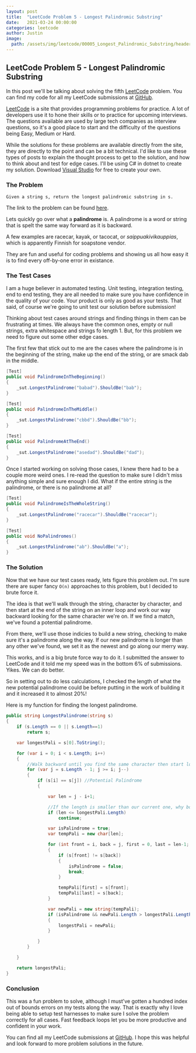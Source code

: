 ```yaml
---
layout: post
title:  "LeetCode Problem 5 - Longest Palindromic Substring"
date:   2021-03-24 00:00:00
categories: leetcode
author: Justin
image: 
  path: /assets/img/leetcode/00005_Longest_Palindromic_Substring/header.png
---
```


## LeetCode Problem 5 - Longest Palindromic Substring

In this post we'll be talking about solving the fifth [LeetCode](https://leetcode.com/problems/median-of-two-sorted-arrays/) problem. You can find my code for all my LeetCode submissions at [GitHub](https://github.com/jbasinger/LeetCode).

[LeetCode](https://leetcode.com/) is a site that provides programming problems for practice. A lot of developers use it to hone their skills or to practice for upcoming interviews.
The questions available are used by large tech companies as interview questions, so it's a good place to start and the difficulty of the questions being Easy, Medium or Hard.

While the solutions for these problems are available directly from the site, they are directly to the point and can be a bit technical. I'd like to use these types of posts
to explain the thought process to get to the solution, and how to think about and test for edge cases. I'll be using C# in dotnet to create my solution.
Download [Visual Studio](https://visualstudio.microsoft.com/vs/community/) for free to create your own.

### The Problem

```
Given a string s, return the longest palindromic substring in s.
```

The link to the problem can be found [here](https://leetcode.com/problems/longest-palindromic-substring/).

Lets quickly go over what a __palindrome__ is. A palindrome is a word or string that is spelt the same way forward as it is backward.

A few examples are racecar, kayak, or tacocat, or _saippuakivikauppias_, which is apparently Finnish for soapstone vendor.

They are fun and useful for coding problems and showing us all how easy it is to find every off-by-one error in existance.

### The Test Cases

I am a huge believer in automated testing. Unit testing, integration testing, end to end testing, they are all needed to make sure you have confidence in
the quality of your code. Your product is only as good as your tests. That said, of course we're going to unit test our solution before submission!

Thinking about test cases around strings and finding things in them can be frustrating at times. We always have the common ones, empty or null strings, 
extra whitespace and strings fo length 1. But, for this problem we need to figure out some other edge cases.

The first few that stick out to me are the cases where the palindrome is in the beginning of the string, make up the end of the string, or are smack dab in
the middle.

```csharp
[Test]
public void PalindromeInTheBeginning()
{
    _sut.LongestPalindrome("babad").ShouldBe("bab");
}

[Test]
public void PalindromeInTheMiddle()
{
    _sut.LongestPalindrome("cbbd").ShouldBe("bb");
}

[Test]
public void PalindromeAtTheEnd()
{
    _sut.LongestPalindrome("asedad").ShouldBe("dad");
}
```

Once I started working on solving those cases, I knew there had to be a couple more weird ones. I re-read the question to make sure I didn't miss anything simple
and sure enough I did. What if the entire string is the palindrome, or there is no palindrome at all? 

```csharp
[Test]
public void PalindromeIsTheWholeString()
{
    _sut.LongestPalindrome("racecar").ShouldBe("racecar");
}

[Test]
public void NoPalindromes()
{
    _sut.LongestPalindrome("ab").ShouldBe("a");
}
```

### The Solution

Now that we have our test cases ready, lets figure this problem out. I'm sure there are super fancy `O(n)` approaches to this problem, but I decided to brute force it.

The idea is that we'll walk through the string, character by character, and then start at the end of the string on an inner loop and work our way backward looking for the
same character we're on. If we find a match, we've found a potential palindrome.

From there, we'll use those indicies to build a new string, checking to make sure it's a palindrome along the way. If our new palindrome is longer than any other we've found,
we set it as the newest and go along our merry way.

This works, and is a big brute force way to do it. I submitted the answer to LeetCode and it told me my speed was in the bottom 6% of submissions. Yikes. We can do better.

So in setting out to do less calculations, I checked the length of what the new potential palindrome could be before putting in the work of building it and it increased it to 
almost 20%!

Here is my function for finding the longest palindrome.

```csharp
public string LongestPalindrome(string s)
{
    if (s.Length == 0 || s.Length==1)
        return s;

    var longestPali = s[0].ToString();

    for (var i = 0; i < s.Length; i++)
    {
        //Walk backward until you find the same character then start looking for a palindrome
        for (var j = s.Length - 1; j >= i; j--)
        {
            if (s[i] == s[j]) //Potential Palindrome
            {

                var len = j - i+1;

                //If the length is smaller than our current one, why bother!
                if (len <= longestPali.Length)
                    continue;

                var isPalindrome = true;
                var tempPali = new char[len];

                for (int front = i, back = j, first = 0, last = len-1; front <= back; front++, back--, first++, last--)
                {
                    if (s[front] != s[back])
                    {
                        isPalindrome = false;
                        break;
                    }

                    tempPali[first] = s[front];
                    tempPali[last] = s[back];
                }

                var newPali = new string(tempPali);
                if (isPalindrome && newPali.Length > longestPali.Length)
                {
                    longestPali = newPali;
                }

            }
        }

    }

    return longestPali;
}
```

### Conclusion

This was a fun problem to solve, although I must've gotten a hundred index out of bounds errors on my tests along the way. That is exactly why I love being able to setup
test harnesses to make sure I solve the problem correctly for all cases. Fast feedback loops let you be more productive and confident in your work.

You can find all my LeetCode submissions at [GitHub](https://github.com/jbasinger/LeetCode). I hope this was helpful and look forward to more problem solutions in the future.